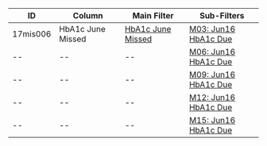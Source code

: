 ID | Column | Main Filter | Sub-Filters | 
-- | ------ | -------| -----------|
17mis006| HbA1c June Missed | [HbA1c June Missed](https://github.com/Edward-Yao31/Salud-Y-Vida-Report/blob/master/main-filters/missed/HbA1c%20June%20Missed) | [M03: Jun16 HbA1c Due](https://github.com/Edward-Yao31/Salud-Y-Vida-Report/blob/master/sub-filters/missed/M03:%20Jun16%20HbA1c%20Due)| 
-- |-- |-- |[M06: Jun16 HbA1c Due](https://github.com/Edward-Yao31/Salud-Y-Vida-Report/blob/master/sub-filters/missed/M06:%20Jun16%20HbA1c%20Due)|
-- |-- |-- |[M09: Jun16 HbA1c Due](https://github.com/Edward-Yao31/Salud-Y-Vida-Report/blob/master/sub-filters/missed/M09:%20Jun16%20HbA1c%20Due)| 
-- |-- |-- |[M12: Jun16 HbA1c Due](https://github.com/Edward-Yao31/Salud-Y-Vida-Report/blob/master/sub-filters/missed/M12:%20Jun16%20HbA1c%20Due)|
-- |-- |-- |[M15: Jun16 HbA1c Due](https://github.com/Edward-Yao31/Salud-Y-Vida-Report/blob/master/sub-filters/missed/M15:%20Jun16%20HbA1c%20Due)|
